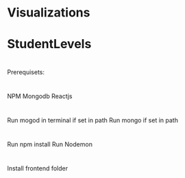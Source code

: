 # Visualizations
# StudentLevels
#
#
Prerequisets: 
#
 NPM
 Mongodb
 Reactjs 
# 
 Run mogod in terminal if set in path
 Run mongo if set in path
#
 Run npm install
 Run Nodemon
#
 Install frontend folder
#
#
#
